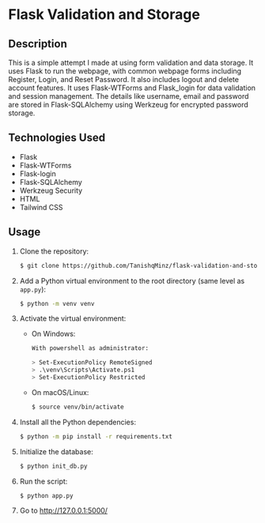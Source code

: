 
# Flask Validation and Storage

## Description

This is a simple attempt I made at using form validation and data storage. It uses Flask to run the webpage, with common webpage forms including Register, Login, and Reset Password. It also includes logout and delete account features. It uses Flask-WTForms and Flask_login for data validation and session management. The details like username, email and password are stored in Flask-SQLAlchemy using Werkzeug for encrypted password storage.

## Technologies Used

- Flask
- Flask-WTForms
- Flask-login
- Flask-SQLAlchemy
- Werkzeug Security
- HTML
- Tailwind CSS

## Usage

1. Clone the repository:

    ```sh
    $ git clone https://github.com/TanishqMinz/flask-validation-and-storage/
    ```

2. Add a Python virtual environment to the root directory (same level as `app.py`):

    ```sh
    $ python -m venv venv
    ```

3. Activate the virtual environment:

    - On Windows:

        ```sh
        With powershell as administrator:
        
        > Set-ExecutionPolicy RemoteSigned
        > .\venv\Scripts\Activate.ps1
        > Set-ExecutionPolicy Restricted
        ```

    - On macOS/Linux:

        ```sh
        $ source venv/bin/activate
        ```

4. Install all the Python dependencies:

    ```sh
    $ python -m pip install -r requirements.txt
    ```

5. Initialize the database:

    ```sh
    $ python init_db.py
    ```
    
6. Run the script:

    ```sh
    $ python app.py
    ```

7. Go to http://127.0.0.1:5000/
